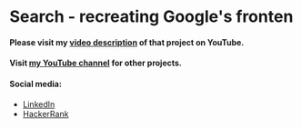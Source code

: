 # Search - recreating Google's fronten

#### Please visit my [video description](https://youtu.be/yyB4d6VLNc0) of that project on YouTube.
#### Visit [my YouTube channel](https://youtube.com/user/bdkamil95) for other projects.

#### Social media:
* [LinkedIn](https://www.linkedin.com/in/kamilbednarski/)
* [HackerRank](https://www.hackerrank.com/kamilbednarski)
